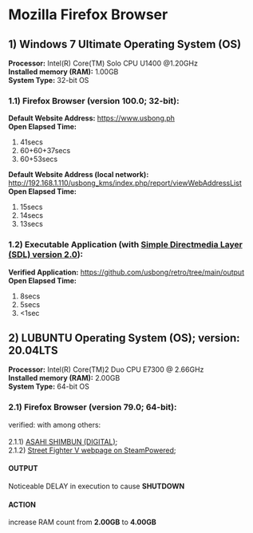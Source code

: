 # Mozilla Firefox Browser

## 1) Windows 7 Ultimate Operating System (OS)
<b>Processor:</b> Intel(R) Core(TM) Solo CPU U1400 @1.20GHz<br/>
<b>Installed memory (RAM):</b> 1.00GB<br/>
<b>System Type:</b> 32-bit OS<br/>

### 1.1) Firefox Browser (version 100.0; 32-bit):
<b>Default Website Address:</b> https://www.usbong.ph<br/>
<b>Open Elapsed Time:</b><br/> 
1) 41secs<br/>
2) 60+60+37secs<br/>
3) 60+53secs<br/>

<b>Default Website Address (local network):</b> http://192.168.1.110/usbong_kms/index.php/report/viewWebAddressList<br/>
<b>Open Elapsed Time:</b><br/> 
1) 15secs<br/>
2) 14secs<br/>
3) 13secs<br/>

### 1.2) Executable Application (with [Simple Directmedia Layer (SDL) version 2.0](https://www.libsdl.org/download-2.0.php)):
<b>Verified Application:</b> https://github.com/usbong/retro/tree/main/output<br/>
<b>Open Elapsed Time:</b><br/> 
1) 8secs<br/>
2) 5secs<br/>
3) <1sec<br/>

## 2) LUBUNTU Operating System (OS); version: 20.04LTS
<b>Processor:</b> Intel(R) Core(TM)2 Duo CPU E7300  @ 2.66GHz<br/>
<b>Installed memory (RAM):</b> 2.00GB<br/>
<b>System Type:</b> 64-bit OS<br/>

### 2.1) Firefox Browser (version 79.0; 64-bit):

verified: with among others:<br/>
<br/>
2.1.1) [ASAHI SHIMBUN (DIGITAL)](https://www.asahi.com/);<br/>
2.1.2) [Street Fighter V webpage on SteamPowered](https://store.steampowered.com/app/310950/Street_Fighter_V/);

#### OUTPUT

Noticeable DELAY in execution to cause <b>SHUTDOWN</b>

#### ACTION

increase RAM count from <b>2.00GB</b> to <b>4.00GB</b>



